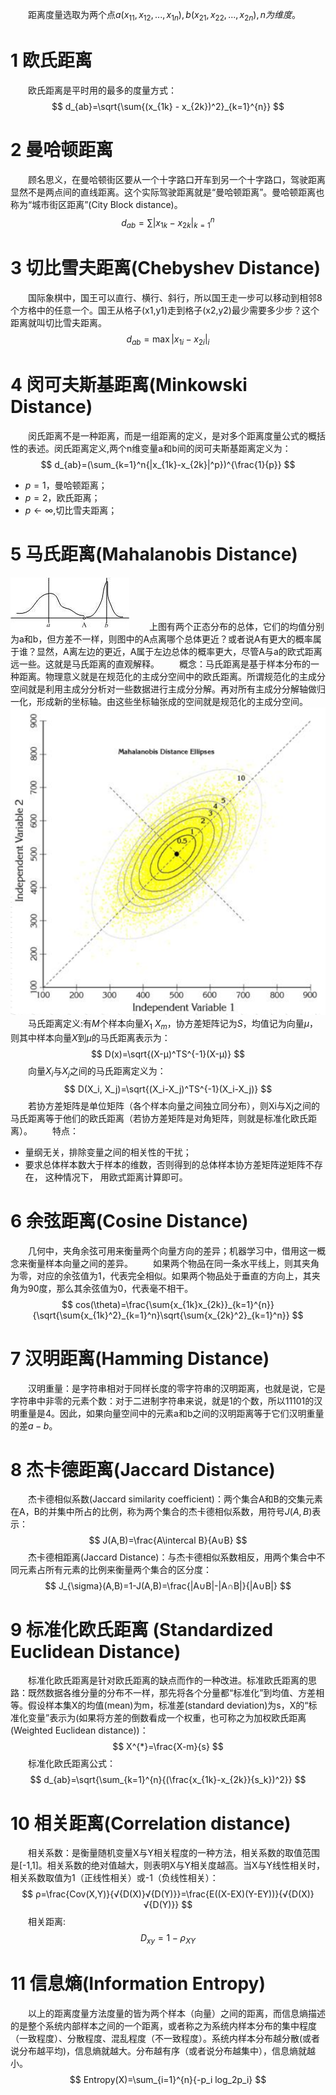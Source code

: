 &emsp;&emsp;距离度量选取为两个点$a(x_{11}, x_{12}, ..., x_{1n}), b(x_{21}, x_{22}, ..., x_{2n}), n为维度$。
# 1 欧氏距离
&emsp;&emsp;欧氏距离是平时用的最多的度量方式：
$$
d_{ab}=\sqrt{\sum{(x_{1k} - x_{2k})^2}_{k=1}^{n}}
$$

# 2 曼哈顿距离
&emsp;&emsp;顾名思义，在曼哈顿街区要从一个十字路口开车到另一个十字路口，驾驶距离显然不是两点间的直线距离。这个实际驾驶距离就是“曼哈顿距离”。曼哈顿距离也称为“城市街区距离”(City Block distance)。
$$
d_{ab}=\sum{|x_{1k}-x_{2k}|}_{k=1}^{n}
$$
# 3 切比雪夫距离(Chebyshev Distance)
&emsp;&emsp;国际象棋中，国王可以直行、横行、斜行，所以国王走一步可以移动到相邻8个方格中的任意一个。国王从格子(x1,y1)走到格子(x2,y2)最少需要多少步？这个距离就叫切比雪夫距离。
$$
d_{ab}=\max{|x_{1i}-x_{2i}|}_i
$$
# 4 闵可夫斯基距离(Minkowski Distance)
&emsp;&emsp;闵氏距离不是一种距离，而是一组距离的定义，是对多个距离度量公式的概括性的表述。闵氏距离定义,两个n维变量a和b间的闵可夫斯基距离定义为：
$$
d_{ab}=(\sum_{k=1}^n{|x_{1k}-x_{2k}|^p})^{\frac{1}{p}}
$$
- $p=1$，曼哈顿距离；
- $p=2$，欧氏距离；
- $p\leftarrow \infty$,切比雪夫距离；
# 5 马氏距离(Mahalanobis Distance)
![](maha.png)
&emsp;&emsp;上图有两个正态分布的总体，它们的均值分别为a和b，但方差不一样，则图中的A点离哪个总体更近？或者说A有更大的概率属于谁？显然，A离左边的更近，A属于左边总体的概率更大，尽管A与a的欧式距离远一些。这就是马氏距离的直观解释。
&emsp;&emsp;概念：马氏距离是基于样本分布的一种距离。物理意义就是在规范化的主成分空间中的欧氏距离。所谓规范化的主成分空间就是利用主成分分析对一些数据进行主成分分解。再对所有主成分分解轴做归一化，形成新的坐标轴。由这些坐标轴张成的空间就是规范化的主成分空间。
![](mahal.png)
&emsp;&emsp;马氏距离定义:有$M$个样本向量$X_1~X_m$，协方差矩阵记为$S$，均值记为向量$μ$，则其中样本向量$X$到$μ$的马氏距离表示为：
$$
D(x)=\sqrt{(X-μ)^TS^{-1}(X-μ)}
$$
&emsp;&emsp;向量$X_i$与$X_j$之间的马氏距离定义为：
$$
D(X_i, X_j)=\sqrt{(X_i-X_j)^TS^{-1}(X_i-X_j)}
$$
&emsp;&emsp;若协方差矩阵是单位矩阵（各个样本向量之间独立同分布），则Xi与Xj之间的马氏距离等于他们的欧氏距离（若协方差矩阵是对角矩阵，则就是标准化欧氏距离）。
&emsp;&emsp;特点：
- 量纲无关，排除变量之间的相关性的干扰；
- 要求总体样本数大于样本的维数，否则得到的总体样本协方差矩阵逆矩阵不存在， 这种情况下， 用欧式距离计算即可。

# 6 余弦距离(Cosine Distance)
&emsp;&emsp;几何中，夹角余弦可用来衡量两个向量方向的差异；机器学习中，借用这一概念来衡量样本向量之间的差异。
&emsp;&emsp;如果两个物品在同一条水平线上，则其夹角为零，对应的余弦值为1，代表完全相似。如果两个物品处于垂直的方向上，其夹角为90度，那么其余弦值为0，代表毫不相干。
$$
cos(\theta)=\frac{\sum{x_{1k}x_{2k}}_{k=1}^{n}}{\sqrt{\sum{x_{1k}^2}_{k=1}^n}\sqrt{\sum{x_{2k}^2}_{k=1}^n}}
$$

# 7 汉明距离(Hamming Distance)
&emsp;&emsp;汉明重量：是字符串相对于同样长度的零字符串的汉明距离，也就是说，它是字符串中非零的元素个数：对于二进制字符串来说，就是1的个数，所以11101的汉明重量是4。因此，如果向量空间中的元素a和b之间的汉明距离等于它们汉明重量的差$a-b$。

# 8 杰卡德距离(Jaccard Distance)
&emsp;&emsp;杰卡德相似系数(Jaccard similarity coefficient)：两个集合A和B的交集元素在A，B的并集中所占的比例，称为两个集合的杰卡德相似系数，用符号$J(A,B)$表示：
$$
J(A,B)=\frac{A\intercal B}{A∪B}
$$
&emsp;&emsp;杰卡德相距离(Jaccard Distance)：与杰卡德相似系数相反，用两个集合中不同元素占所有元素的比例来衡量两个集合的区分度：
$$
J_{\sigma}(A,B)=1-J(A,B)=\frac{|A∪B|-|A∩B|}{|A∪B|}
$$
# 9 标准化欧氏距离 (Standardized Euclidean Distance)
&emsp;&emsp;标准化欧氏距离是针对欧氏距离的缺点而作的一种改进。标准欧氏距离的思路：既然数据各维分量的分布不一样，那先将各个分量都“标准化”到均值、方差相等。假设样本集X的均值(mean)为m，标准差(standard deviation)为s，X的“标准化变量”表示为(如果将方差的倒数看成一个权重，也可称之为加权欧氏距离(Weighted Euclidean distance))：
$$
X^{*}=\frac{X-m}{s}
$$
&emsp;&emsp;标准化欧氏距离公式：
$$
d_{ab}=\sqrt{\sum_{k=1}^{n}{(\frac{x_{1k}-x_{2k}}{s_k})^2}}
$$
# 10 相关距离(Correlation distance)
&emsp;&emsp;相关系数：是衡量随机变量X与Y相关程度的一种方法，相关系数的取值范围是[-1,1]。相关系数的绝对值越大，则表明X与Y相关度越高。当X与Y线性相关时，相关系数取值为1（正线性相关）或-1（负线性相关）：
$$
ρ=\frac{Cov(X,Y)}{√{D(X)}√{D(Y)}}=\frac{E((X-EX)(Y-EY))}{√{D(X)}√{D(Y)}}
$$
&emsp;&emsp;相关距离:
$$
D_{xy}=1-ρ_{XY}
$$

# 11 信息熵(Information Entropy)
&emsp;&emsp;以上的距离度量方法度量的皆为两个样本（向量）之间的距离，而信息熵描述的是整个系统内部样本之间的一个距离，或者称之为系统内样本分布的集中程度（一致程度）、分散程度、混乱程度（不一致程度）。系统内样本分布越分散(或者说分布越平均)，信息熵就越大。分布越有序（或者说分布越集中），信息熵就越小。
$$
Entropy(X)=\sum_{i=1}^{n}{-p_i log_2p_i}
$$